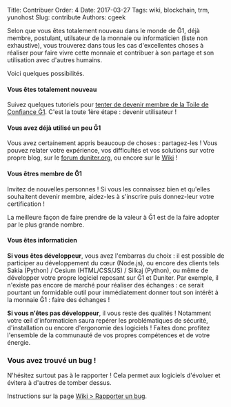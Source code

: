 Title: Contribuer
Order: 4
Date: 2017-03-27
Tags: wiki, blockchain, trm, yunohost
Slug: contribute
Authors: cgeek

Selon que vous êtes totalement nouveau dans le monde de Ğ1, déjà membre, postulant, utilsateur de la monnaie ou informaticien (liste non exhaustive), vous trouverez dans tous les cas d'excellentes choses à réaliser pour faire vivre cette monnaie et contribuer à son partage et son utilisation avec d'autres humains.

Voici quelques possibilités.

#### Vous êtes totalement nouveau

Suivez quelques tutoriels pour [tenter de devenir membre de la Toile de Confiance Ğ1](/wiki/devenir-membre). C'est la toute 1ère étape : devenir utilisateur !

#### Vous avez déjà utilisé un peu Ğ1

Vous avez certainement appris beaucoup de choses : partagez-les ! Vous pouvez relater votre expérience, vos difficultés et vos solutions sur votre propre blog, sur le [forum duniter.org](https://forum.duniter.org), ou encore sur le [Wiki](/wiki) !

#### Vous êtres membre de Ğ1

Invitez de nouvelles personnes ! Si vous les connaissez bien et qu'elles souhaitent devenir membre, aidez-les à s'inscrire puis donnez-leur votre certification !

La meilleure façon de faire prendre de la valeur à Ğ1 est de la faire adopter par le plus grande nombre.

#### Vous êtes informaticien

**Si vous êtes développeur**, vous avez l'embarras du choix : il est possible de participer au développement du cœur (Node.js), ou encore des clients tels Sakia (Python) / Cesium (HTML/CSS/JS) / Silkaj (Python), ou même de développer votre propre logiciel reposant sur Ğ1 et Duniter. Par exemple, il n'existe pas encore de marché pour réaliser des échanges : ce serait pourtant un formidable outil pour immédiatement donner tout son intérêt à la monnaie Ğ1 : faire des échanges !

**Si vous n'êtes pas développeur**, il vous reste des qualités ! Notamment votre œil d'informaticien saura repérer les problématiques de sécurité, d'installation ou encore d'ergonomie des logiciels ! Faites donc profitez l'ensemble de la communauté de vos propres compétences et de votre énergie.

### Vous avez trouvé un bug !

N'hésitez surtout pas à le rapporter ! Cela permet aux logiciels d'évoluer et évitera à d'autres de tomber dessus.

Instructions sur la page [Wiki > Rapporter un bug](/wiki/rapporter-un-bug).

